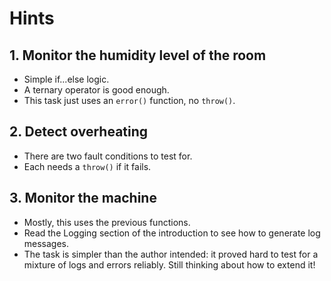 # Hints

## 1. Monitor the humidity level of the room

- Simple if...else logic.
- A ternary operator is good enough.
- This task just uses an `error()` function, no `throw()`.

## 2. Detect overheating

- There are two fault conditions to test for.
- Each needs a `throw()` if it fails.

## 3. Monitor the machine

- Mostly, this uses the previous functions.
- Read the Logging section of the introduction to see how to generate log messages.
- The task is simpler than the author intended: it proved hard to test for a mixture of logs and errors reliably. Still thinking about how to extend it!
